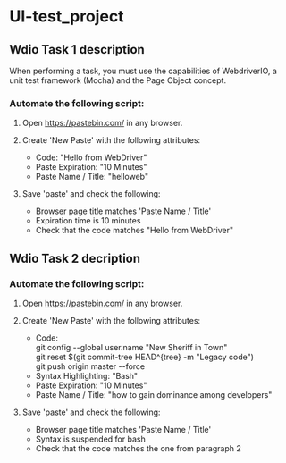 # UI-test_project

## Wdio Task 1 description

When performing a task, you must use the capabilities of WebdriverIO, a unit test framework (Mocha) and the Page Object concept.

### Automate the following script:

1. Open https://pastebin.com/  in any browser.

2. Create 'New Paste' with the following attributes:
   * Code: "Hello from WebDriver"
   * Paste Expiration: "10 Minutes"
   * Paste Name / Title: "helloweb"

3. Save 'paste' and check the following:
   * Browser page title matches 'Paste Name / Title'
   * Expiration time is 10 minutes
   * Check that the code matches "Hello from WebDriver"

## Wdio Task 2 decription

### Automate the following script:

1. Open https://pastebin.com/ in any browser.

2. Create 'New Paste' with the following attributes:
   * Code:  
     git config --global user.name  "New Sheriff in Town"  
     git reset $(git commit-tree HEAD^{tree} -m "Legacy code")  
     git push origin master --force  
   * Syntax Highlighting: "Bash"
   * Paste Expiration: "10 Minutes"
   * Paste Name / Title: "how to gain dominance among developers"
   
3. Save 'paste' and check the following:
   * Browser page title matches 'Paste Name / Title'
   * Syntax is suspended for bash
   * Check that the code matches the one from paragraph 2



